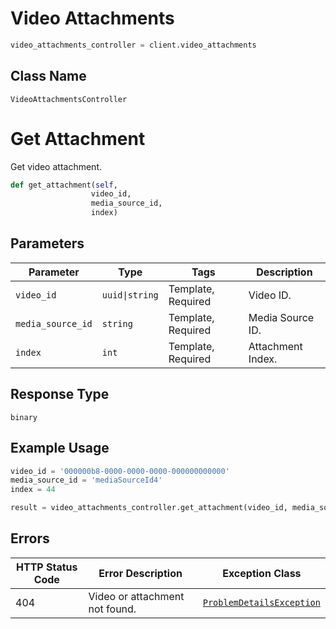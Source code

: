 # Video Attachments

```python
video_attachments_controller = client.video_attachments
```

## Class Name

`VideoAttachmentsController`


# Get Attachment

Get video attachment.

```python
def get_attachment(self,
                  video_id,
                  media_source_id,
                  index)
```

## Parameters

| Parameter | Type | Tags | Description |
|  --- | --- | --- | --- |
| `video_id` | `uuid\|string` | Template, Required | Video ID. |
| `media_source_id` | `string` | Template, Required | Media Source ID. |
| `index` | `int` | Template, Required | Attachment Index. |

## Response Type

`binary`

## Example Usage

```python
video_id = '000000b8-0000-0000-0000-000000000000'
media_source_id = 'mediaSourceId4'
index = 44

result = video_attachments_controller.get_attachment(video_id, media_source_id, index)
```

## Errors

| HTTP Status Code | Error Description | Exception Class |
|  --- | --- | --- |
| 404 | Video or attachment not found. | [`ProblemDetailsException`](../../doc/models/problem-details-exception.md) |

